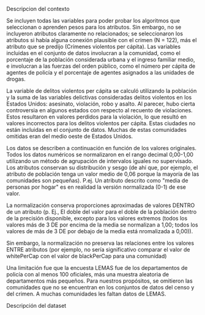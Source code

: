 Descripcion del contexto

Se incluyen todas las variables para poder probar los algoritmos que seleccionan o aprenden pesos para los atributos. Sin embargo, no se incluyeron atributos claramente no relacionados; se seleccionaron los atributos si había alguna conexión plausible con el crimen (N = 122), más el atributo que se predijo (Crímenes violentos per cápita). Las variables incluidas en el conjunto de datos involucran a la comunidad, como el porcentaje de la población considerada urbana y el ingreso familiar medio, e involucran a las fuerzas del orden público, como el número per cápita de agentes de policía y el porcentaje de agentes asignados a las unidades de drogas.

La variable de delitos violentos per cápita se calculó utilizando la población y la suma de las variables delictivas consideradas delitos violentos en los Estados Unidos: asesinato, violación, robo y asalto. Al parecer, hubo cierta controversia en algunos estados con respecto al recuento de violaciones. Estos resultaron en valores perdidos para la violación, lo que resultó en valores incorrectos para los delitos violentos per cápita. Estas ciudades no están incluidas en el conjunto de datos. Muchas de estas comunidades omitidas eran del medio oeste de Estados Unidos.

Los datos se describen a continuación en función de los valores originales. Todos los datos numéricos se normalizaron en el rango decimal 0,00-1,00 utilizando un método de agrupación de intervalos iguales no supervisado. Los atributos conservan su distribución y sesgo (de ahí que, por ejemplo, el atributo de población tenga un valor medio de 0,06 porque la mayoría de las comunidades son pequeñas). P.ej. Un atributo descrito como "media de personas por hogar" es en realidad la versión normalizada (0-1) de ese valor.

La normalización conserva proporciones aproximadas de valores DENTRO de un atributo (p. Ej., El doble del valor para el doble de la población dentro de la precisión disponible, excepto para los valores extremos (todos los valores más de 3 DE por encima de la media se normalizan a 1,00; todos los valores de más de 3 DE por debajo de la media está nromalizada a 0,00)).

Sin embargo, la normalización no preserva las relaciones entre los valores ENTRE atributos (por ejemplo, no sería significativo comparar el valor de whitePerCap con el valor de blackPerCap para una comunidad)

Una limitación fue que la encuesta LEMAS fue de los departamentos de policía con al menos 100 oficiales, más una muestra aleatoria de departamentos más pequeños. Para nuestros propósitos, se omitieron las comunidades que no se encuentran en los conjuntos de datos del censo y del crimen. A muchas comunidades les faltan datos de LEMAS.

Descripción del dataset